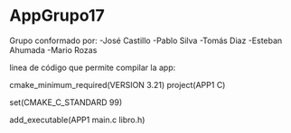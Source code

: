 # AppGrupo17

Grupo conformado por:
-José Castillo
-Pablo Silva
-Tomás Diaz
-Esteban Ahumada
-Mario Rozas

linea de código que permite compilar la app:

cmake_minimum_required(VERSION 3.21)
project(APP1 C)

set(CMAKE_C_STANDARD 99)

add_executable(APP1 main.c libro.h)

